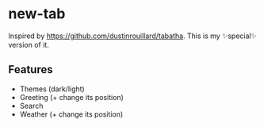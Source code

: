 # new-tab

Inspired by <https://github.com/dustinrouillard/tabatha>. This is my ✨special✨ version of it.

## Features

- Themes (dark/light)
- Greeting (+ change its position)
- Search
- Weather (+ change its position)
